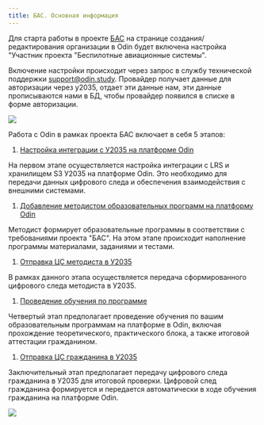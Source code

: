 ```yaml
---
title: БАС. Основная информация
---
```


Для старта работы в проекте [БАС](https://bpla.2035.university/programs) на странице создания/редактирования организации в Odin будет включена настройка "Участник проекта "Беспилотные авиационные системы".

Включение настройки происходит через запрос в службу технической поддержки [support@odin.study](mailto:support@odin.study). Провайдер получает данные для авторизации через у2035, отдает эти данные нам, эти данные прописываются нами в БД, чтобы провайдер появился в списке в форме авторизации.

![](<.gitbook/assets/image (45).png>)

Работа с Odin в рамках проекта БАС включает в себя 5 этапов:

1. [Настройка интеграции с У2035 на платформе Odin ](./integraciya-s-u2035/_index)

На первом этапе осуществляется настройка интеграции с LRS и хранилищем S3 У2035 на платформе Odin. Это необходимо для передачи данных цифрового следа и обеспечения взаимодействия с внешними системами.

1. [Добавление методистом образовательных программ на платформу Odin](./napolnenie-programmy/_index)

Методист формирует образовательные программы в соответствии с требованиями проекта "БАС". На этом этапе происходит наполнение программы материалами, заданиями и тестами.

1. [Отправка ЦС методиста в У2035 ](./otpravka-cs-metodista-v-u2035/_index)

В рамках данного этапа осуществляется передача сформированного цифрового следа методиста в У2035.

1. [Проведение обучения по программе ](./obuchenie.-dobavlenie-studentov/_index)

Четвертый этап предполагает проведение обучения по вашим образовательным программам на платформе в Odin, включая прохождение теоретического, практического блока, а также итоговой аттестации гражданином.

1. [Отправка ЦС гражданина в У2035 ](./otpravka-cs-grazhdanina-v-u2035)

Заключительный этап предполагает передачу цифрового следа гражданина в У2035 для итоговой проверки. Цифровой след гражданина формируется и передается автоматически в ходе обучения гражданина на платформе Odin.

![](<.gitbook/assets/image (46).png>)